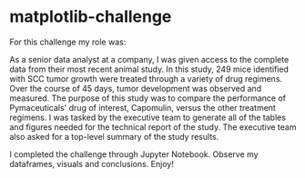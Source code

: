 # matplotlib-challenge
For this challenge my role was:

As a senior data analyst at a company, I was given access to the complete data from their most recent animal study. In this study, 249 mice identified with SCC tumor growth were treated through a variety of drug regimens. Over the course of 45 days, tumor development was observed and measured. The purpose of this study was to compare the performance of Pymaceuticals' drug of interest, Capomulin, versus the other treatment regimens. I was tasked by the executive team to generate all of the tables and figures needed for the technical report of the study. The executive team also asked for a top-level summary of the study results.

I completed the challenge through Jupyter Notebook. Observe my dataframes, visuals and conclusions. Enjoy!